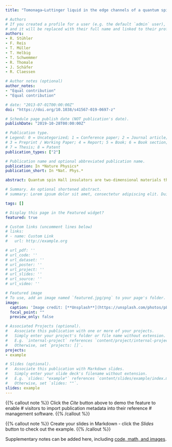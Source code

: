```yaml
---
title: "Tomonaga–Luttinger liquid in the edge channels of a quantum spin Hall insulator"

# Authors
# If you created a profile for a user (e.g. the default `admin` user), write the username (folder name) here 
# and it will be replaced with their full name and linked to their profile.
authors:
- R. Stühler
- F. Reis 
- T. Müller
- T. Helbig
- T. Schwemmer
- R. Thomale
- J. Schäfer
- R. Claessen 

# Author notes (optional)
author_notes:
- "Equal contribution"
- "Equal contribution"

# date: "2013-07-01T00:00:00Z"
doi: "https://doi.org/10.1038/s41567-019-0697-z"

# Schedule page publish date (NOT publication's date).
publishDate: "2019-10-28T00:00:00Z"

# Publication type.
# Legend: 0 = Uncategorized; 1 = Conference paper; 2 = Journal article;
# 3 = Preprint / Working Paper; 4 = Report; 5 = Book; 6 = Book section;
# 7 = Thesis; 8 = Patent
publication_types: ["2"]

# Publication name and optional abbreviated publication name.
publication: In *Nature Physics*
publication_short: In *Nat. Phys.*

abstract: Quantum spin Hall insulators are two-dimensional materials that host conducting helical electron states strictly confined to the one-dimensional boundaries. These edge channels are protected by time-reversal symmetry against single-particle backscattering, opening new avenues for spin-based electronics and computation. However, the effect of the interelectronic Coulomb repulsion also has to be taken into account, as two-particle scattering is not impeded by topological protection and may strongly affect the edge state conductance. Here, we explore the impact of electronic correlations on highly localized edge states of the unique quantum spin Hall material bismuthene on SiC(0001) (ref. 1). Exploiting the advantage of having an accessible monolayer substrate system, we use STM/STS to visualize the close-to-perfect one-dimensional confinement of the edge channels and scrutinize their suppressed density of states at the Fermi level. On the basis of the observed spectral behaviour and its universal scaling with energy and temperature, we demonstrate the correspondence with a (helical) Tomonaga–Luttinger liquid. In particular, the extracted interaction parameter K is directly relevant to the fundamental question of the temperatures at which the quantized conductance (a hallmark of quantum spin Hall materials) will become obscured by correlations.

# Summary. An optional shortened abstract.
# summary: Lorem ipsum dolor sit amet, consectetur adipiscing elit. Duis posuere tellus ac convallis placerat. Proin tincidunt magna sed ex sollicitudin condimentum.

tags: []

# Display this page in the Featured widget?
featured: true

# Custom links (uncomment lines below)
# links:
# - name: Custom Link
#   url: http://example.org

# url_pdf: ''
# url_code: ''
# url_dataset: ''
# url_poster: ''
# url_project: ''
# url_slides: ''
# url_source: ''
# url_video: ''

# Featured image
# To use, add an image named `featured.jpg/png` to your page's folder. 
image:
  caption: 'Image credit: [**Unsplash**](https://unsplash.com/photos/pLCdAaMFLTE)'
  focal_point: ""
  preview_only: false

# Associated Projects (optional).
#   Associate this publication with one or more of your projects.
#   Simply enter your project's folder or file name without extension.
#   E.g. `internal-project` references `content/project/internal-project/index.md`.
#   Otherwise, set `projects: []`.
projects:
- example

# Slides (optional).
#   Associate this publication with Markdown slides.
#   Simply enter your slide deck's filename without extension.
#   E.g. `slides: "example"` references `content/slides/example/index.md`.
#   Otherwise, set `slides: ""`.
slides: example
---
```


{{% callout note %}}
Click the *Cite* button above to demo the feature to enable # visitors to import publication metadata into their reference # management software.
{{% /callout %}}

{{% callout note %}}
Create your slides in Markdown - click the *Slides* button to check out the example.
{{% /callout %}}

Supplementary notes can be added here, including [code, math, and images](https://wowchemy.com/docs/writing-markdown-latex/).
